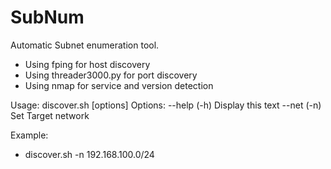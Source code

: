 # SubNum
Automatic Subnet enumeration tool.
- Using fping for host discovery
- Using threader3000.py for port discovery
- Using nmap for service and version detection

Usage: discover.sh [options]
Options:
  --help (-h)     Display this text
  --net  (-n)     Set Target network

Example:
- discover.sh -n 192.168.100.0/24